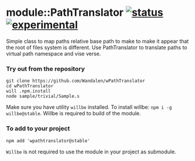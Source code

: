 
# module::PathTranslator [![status](https://github.com/Wandalen/wPathTranslator/actions/workflows/StandardPublish.yml/badge.svg)](https://github.com/Wandalen/wPathTranslator/actions/workflows/StandardPublish.yml) [![experimental](https://img.shields.io/badge/stability-experimental-orange.svg)](https://github.com/emersion/stability-badges#experimental)

Simple class to map paths relative base path to make to make it appear that the root of files system is different.  Use PathTranslator to translate paths to virtual path namespace and vise verse.

### Try out from the repository

```
git clone https://github.com/Wandalen/wPathTranslator
cd wPathTranslator
will .npm.install
node sample/trivial/Sample.s
```

Make sure you have utility `willbe` installed. To install willbe: `npm i -g willbe@stable`. Willbe is required to build of the module.

### To add to your project

```
npm add 'wpathtranslator@stable'
```

`Willbe` is not required to use the module in your project as submodule.

